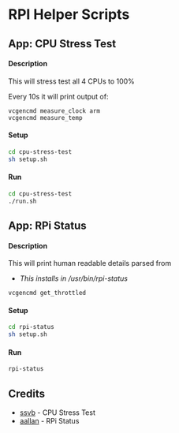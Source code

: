 # RPI Helper Scripts

## App: CPU Stress Test
#### Description
This will stress test all 4 CPUs to 100%

Every 10s it will print output of:
```
vcgencmd measure_clock arm
vcgencmd measure_temp
```
#### Setup
```bash
cd cpu-stress-test
sh setup.sh
```
#### Run
```bash
cd cpu-stress-test
./run.sh
```

## App: RPi Status
#### Description
This will print human readable details parsed from

* _This installs in /usr/bin/rpi-status_
```
vcgencmd get_throttled
```
#### Setup
```bash
cd rpi-status
sh setup.sh
```
#### Run
```bash
rpi-status
```

## Credits
* [ssvb](https://github.com/ssvb/cpuburn-arm) - CPU Stress Test
* [aallan](https://gist.github.com/aallan/0b03f5dcc65756dde6045c6e96c26459) - RPi Status
